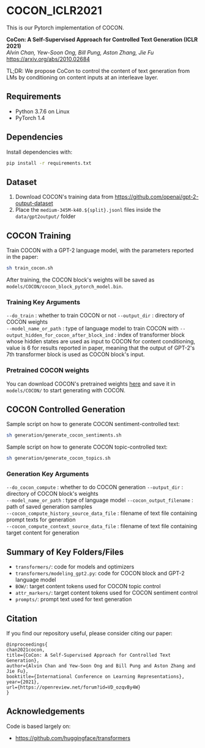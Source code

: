 # COCON_ICLR2021
This is our Pytorch implementation of COCON. 

**CoCon: A Self-Supervised Approach for Controlled Text Generation (ICLR 2021)**<br>
*Alvin Chan, Yew-Soon Ong, Bill Pung, Aston Zhang, Jie Fu*<br>
https://arxiv.org/abs/2010.02684

TL;DR: We propose CoCon to control the content of text generation from LMs by conditioning on content inputs at an interleave layer.


## Requirements
- Python 3.7.6 on Linux
- PyTorch 1.4

## Dependencies
Install dependencies with: 
```bash
pip install -r requirements.txt
```

## Dataset
1. Download COCON's training data from https://github.com/openai/gpt-2-output-dataset
2. Place the `medium-345M-k40.${split}.jsonl` files inside the `data/gpt2output/` folder


## COCON Training
Train COCON with a GPT-2 language model, with the parameters reported in the paper:  
```bash
sh train_cocon.sh
```  
After training, the COCON block's weights will be saved as `models/COCON/cocon_block_pytorch_model.bin`.

### Training Key Arguments
`--do_train` : whether to train COCON or not
`--output_dir` : directory of COCON weights  
`--model_name_or_path` : type of language model to train COCON with
`--output_hidden_for_cocon_after_block_ind` : index of transformer block whose hidden states are used as input to COCON for content conditioning, value is 6 for results reported in paper, meaning that the output of GPT-2's 7th transformer block is used as COCON block's input.


### Pretrained COCON weights
You can download COCON's pretrained weights [here](https://drive.google.com/file/d/10bZrIxfQY7xDDqgrfrhbN_zgj7SfQKIL/view?usp=sharing) and save it in `models/COCON/` to start generating with COCON.


## COCON Controlled Generation
Sample script on how to generate COCON sentiment-controlled text:  
```bash
sh generation/generate_cocon_sentiments.sh
```  

Sample script on how to generate COCON topic-controlled text:  
```bash
sh generation/generate_cocon_topics.sh
```

### Generation Key Arguments
`--do_cocon_compute` : whether to do COCON generation
`--output_dir` : directory of COCON block's weights  
`--model_name_or_path` : type of language model
`--cocon_output_filename` : path of saved generation samples  
`--cocon_compute_history_source_data_file` : filename of text file containing prompt texts for generation  
`--cocon_compute_context_source_data_file` : filename of text file containing target content for generation


## Summary of Key Folders/Files
- `transformers/`: code for models and optimizers
- `transformers/modeling_gpt2.py`: code for COCON block and GPT-2 language model
- `BOW/`: target content tokens used for COCON topic control
- `attr_markers/`: target content tokens used for COCON sentiment control
- `prompts/`: prompt text used for text generation


## Citation
If you find our repository useful, please consider citing our paper:

```
@inproceedings{
chan2021cocon,
title={CoCon: A Self-Supervised Approach for Controlled Text Generation},
author={Alvin Chan and Yew-Soon Ong and Bill Pung and Aston Zhang and Jie Fu},
booktitle={International Conference on Learning Representations},
year={2021},
url={https://openreview.net/forum?id=VD_ozqvBy4W}
}
```


## Acknowledgements
Code is based largely on:
- https://github.com/huggingface/transformers